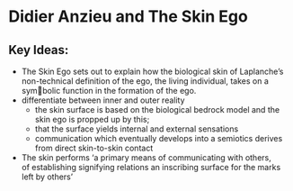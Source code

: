 # Didier Anzieu and The Skin Ego

## Key Ideas:
- The Skin Ego sets out to explain how the biological skin of Laplanche’s non-technical definition of the ego, the living individual, takes on a symbolic function in the formation of the ego.
- differentiate between inner and outer reality
	- the skin surface is based on the biological bedrock model and the skin ego is propped up by this;
	- that the surface yields internal and external sensations
	- communication which eventually develops into a semiotics derives from direct skin-to-skin contact
- The skin performs ‘a primary means of communicating with others, of establishing signifying relations an inscribing surface for the marks left by others’
